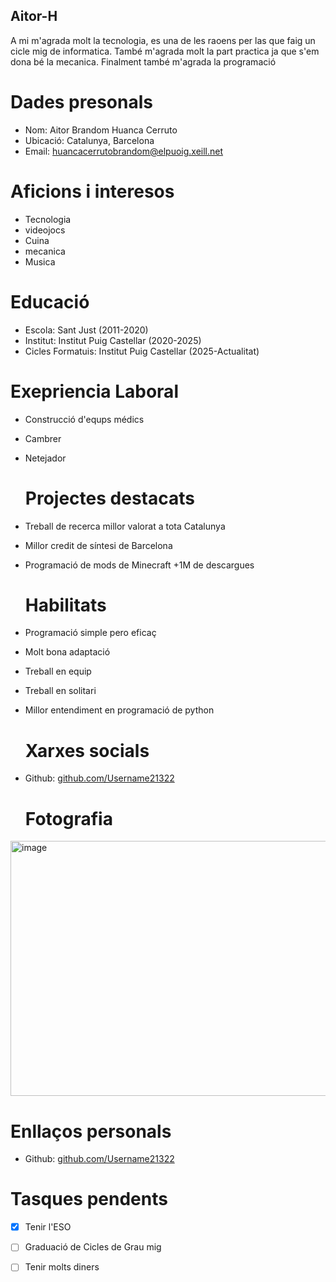 ## Aitor-H
 
A mi m'agrada molt la tecnologia, es una de les raoens per las que faig un cicle mig de informatica. També m'agrada molt la part practica ja que s'em dona bé la mecanica. Finalment també m'agrada la programació

# Dades presonals

- Nom: Aitor Brandom Huanca Cerruto
- Ubicació: Catalunya, Barcelona
- Email: huancacerrutobrandom@elpuoig.xeill.net

# Aficions i interesos

- Tecnologia
- videojocs
- Cuina
- mecanica
- Musica

# Educació

- Escola: Sant Just (2011-2020)
- Institut: Institut Puig Castellar (2020-2025)
- Cicles Formatuis: Institut Puig Castellar (2025-Actualitat)

# Exepriencia Laboral

- Construcció d'equps médics
- Cambrer
- Netejador

  # Projectes destacats

- Treball de recerca millor valorat a tota Catalunya
- Millor credit de síntesi de Barcelona
- Programació de mods de Minecraft +1M de descargues

  # Habilitats

- Programació simple pero eficaç
- Molt bona adaptació
- Treball en equip
- Treball en solitari
- Millor entendiment en programació de python

  # Xarxes socials
- Github: [github.com/Username21322](https://github.com/Username21322)

  # Fotografia
<img width="612" height="408" alt="image" src="https://github.com/user-attachments/assets/81ff1798-9026-41fb-88b5-0374407eabce" />


  # Enllaços personals

  - Github: [github.com/Username21322](https://github.com/Username21322)

  # Tasques pendents
  
  - [x] Tenir l'ESO
  - [ ] Graduació de Cicles de Grau mig
  - [ ] Tenir molts diners 
 









